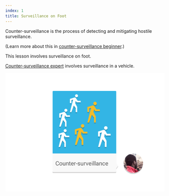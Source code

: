 ```yaml
---
index: 1
title: Surveillance on Foot
---
```

Counter-surveillance is the process of detecting and mitigating hostile surveillance. 

(Learn more about this in [counter-surveillance beginner](umbrella://lesson/counter_surveillance/0).) 

This lesson involves surveillance on foot.

[Counter-surveillance expert](umbrella://lesson/counter_surveillance/2) involves surveillance in a vehicle.

![image](surveillance2.png)